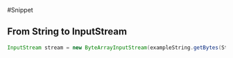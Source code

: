 #Snippet

## From String to InputStream

```java
InputStream stream = new ByteArrayInputStream(exampleString.getBytes(StandardCharsets.UTF_8));
```

